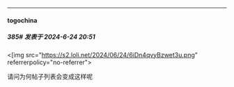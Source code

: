 ﻿
*****

####  togochina  
##### 385#       发表于 2024-6-24 20:51

<[img src="https://s2.loli.net/2024/06/24/6iDn4qvyBzwet3u.png" referrerpolicy="no-referrer">

请问为何帖子列表会变成这样呢

